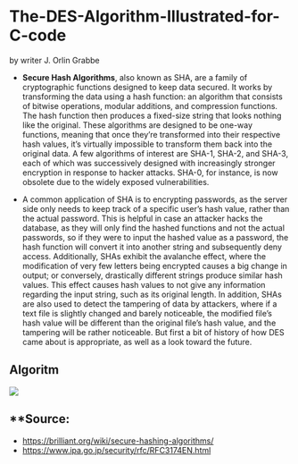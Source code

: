 # The-DES-Algorithm-Illustrated-for-C-code

by writer J. Orlin Grabbe

- **Secure Hash Algorithms**, also known as SHA, are a family of cryptographic functions designed to keep data secured. It works by transforming the data using a hash function: an algorithm that consists of bitwise operations, modular additions, and compression functions. The hash function then produces a fixed-size string that looks nothing like the original. These algorithms are designed to be one-way functions, meaning that once they’re transformed into their respective hash values, it’s virtually impossible to transform them back into the original data. A few algorithms of interest are SHA-1, SHA-2, and SHA-3, each of which was successively designed with increasingly stronger encryption in response to hacker attacks. SHA-0, for instance, is now obsolete due to the widely exposed vulnerabilities.

- A common application of SHA is to encrypting passwords, as the server side only needs to keep track of a specific user’s hash value, rather than the actual password. This is helpful in case an attacker hacks the database, as they will only find the hashed functions and not the actual passwords, so if they were to input the hashed value as a password, the hash function will convert it into another string and subsequently deny access. Additionally, SHAs exhibit the avalanche effect, where the modification of very few letters being encrypted causes a big change in output; or conversely, drastically different strings produce similar hash values. This effect causes hash values to not give any information regarding the input string, such as its original length. In addition, SHAs are also used to detect the tampering of data by attackers, where if a text file is slightly changed and barely noticeable, the modified file’s hash value will be different than the original file’s hash value, and the tampering will be rather noticeable.
  But first a bit of history of how DES came about is appropriate, as well as a look toward the future.

## **Algoritm**

![](https://ds055uzetaobb.cloudfront.net/brioche/uploads/3MYOioyY35-screen-shot-2016-06-25-at-32727-pm.png?width=1200)

## \*\*Source:

- https://brilliant.org/wiki/secure-hashing-algorithms/
- https://www.ipa.go.jp/security/rfc/RFC3174EN.html
